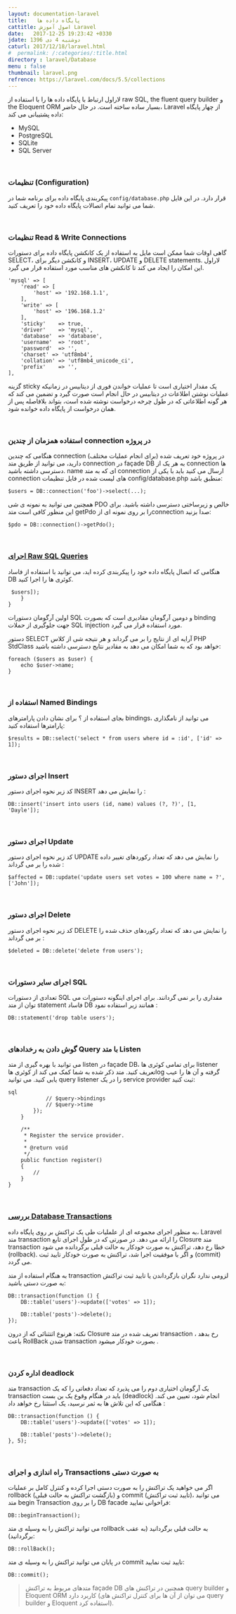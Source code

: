 ```yaml
---
layout: documentation-laravel
title:   پایگاه داده ها
cattitle: اصول آموزش Laravel
date:   2017-12-25 19:23:42 +0330
jdate: دوشنبه 4 دی 1396
caturl: 2017/12/18/laravel.html
#  permalink: /:categories/:title.html
directory : laravel/Database
menu : false
thumbnail: laravel.png
refrence: https://laravel.com/docs/5.5/collections
---
```

<p>
لاراول ارتباط با پایگاه داده ها را با استفاده از raw SQL, the fluent query builder و  the Eloquent ORM  بسیار ساده ساخته است. در حال حاضر، Laravel از چهار پایگاه داده پشتیبانی می کند:
</p>

<div class="content-list">
<ul>
<li>MySQL</li>
<li>PostgreSQL</li>
<li>SQLite</li>
<li>SQL Server</li>
</ul>
</div>

<br>
<h3>تنظیمات (Configuration)</h3>
<p>
پیکربندی پایگاه داده برای برنامه شما در <code class=" language-php">config/database.php</code> قرار دارد. در این فایل شما می توانید تمام اتصالات پایگاه داده خود را تعریف کنید.
</p>

<br>
<h3> تنظیمات Read &amp; Write Connections </h3>
<p>
گاهی اوقات شما ممکن است مایل به استفاده از یک کانکشن پایگاه داده برای دستورات SELECT، و کانکشن دیگر برای INSERT، UPDATE و DELETE statements. لاراول این امکان را ایجاد می کند تا کانکشن های مناسب مورد استفاده قرار می گیرد.
</p>


<pre><code class="language-php  line-numbers">'mysql' => [
    'read' => [
        'host' => '192.168.1.1',
    ],
    'write' => [
        'host' => '196.168.1.2'
    ],
    'sticky'    => true,
    'driver'    => 'mysql',
    'database'  => 'database',
    'username'  => 'root',
    'password'  => '',
    'charset' => 'utf8mb4',
    'collation' => 'utf8mb4_unicode_ci',
    'prefix'    => '',
],
</code></pre>

<p>
گزینه sticky  یک مقدار اختیاری است  تا عملیات خواندن فوری از دیتابیس  در زمانیکه عملیات نوشتن اطلاعات در دیتابیس در حال انجام است  صورت گیرد  و تضمین می کند که هر گونه اطلاعاتی که در طول چرخه درخواست نوشته شده است، بتواند بلافاصله پس از همان درخواست از پایگاه داده خوانده شود.
</p>



<br>
<h3>استفاده همزمان از چندین connection در پروژه</h3>
<p>
هنگامی که چندین connection (برای انجام عملیات مختلف) در پروژه خود تعریف شده دارید، می توانید از طریق متد connection در façade DB به هر یک از connection ها دسترسی داشته باشید. name ای که به متد connection ارسال می کنید باید با یکی از connection های لیست شده در فایل تنظیمات config/database.php منطبق باشد:
</p>

<pre><code class="language-php  line-numbers">$users = DB::connection('foo')->select(...);
</code></pre>

<p>
همچنین می توانید به نمونه ی شی PDO خالص و زیرساختی دسترسی داشته باشید. برای این منظور کافی است متد getPdo را بر روی نمونه ای ازconnection صدا بزنید:
</p>

<pre><code class="language-php  line-numbers">$pdo = DB::connection()->getPdo();
</code></pre>


<br>
<h3><a href="#running-queries">اجرای  Raw SQL Queries</a></h3>
<p>
هنگامی که اتصال پایگاه داده خود را پیکربندی کرده اید، می توانید با استفاده از فاساد DB کوئری ها را اجرا کنید.
</p>

<pre><code class="language-php  line-numbers"><?php

namespace App\Http\Controllers;

use Illuminate\Support\Facades\DB;
use App\Http\Controllers\Controller;

class UserController extends Controller
{
    /**
     * Show a list of all of the application's users.
     *
     * @return Response
     */
    public function index()
    {
        $users = DB::select('select * from users where active = ?', [1]);

        return view('user.index', ['users' => $users]);
    }
}
</code></pre>

<p>
اولین آرگومان دستورات SQL و دومین آرگومان مقادیری است که بصورت binding جهت جلوگیری از حملات SQL injection مورد استفاده قرار می گیرد.
</p>

<p>
دستور SELECT آرایه ای از نتایج را بر می گرداند و هر نتیجه شی از کلاس PHP StdClass خواهد بود که به شما امکان می دهد به مقادیر نتایج دسترسی داشته باشید:
</p>

<pre><code class="language-php  line-numbers">foreach ($users as $user) {
    echo $user->name;
}
</code></pre>

<br>
<h3>استفاده از Named Bindings</h3>

<p>
بجای استفاده از ؟ برای نشان دادن پارامترهای bindings،  می توانید  از نامگذاری پارامترها استفاده کنید:
</p>

<pre><code class="language-php  line-numbers">$results = DB::select('select * from users where id = :id', ['id' => 1]);
</code></pre>

<br>
<h3>اجرای دستور Insert</h3>
<p>
کد زیر نحوه اجرای دستور INSERT را نمایش می دهد :
</p>

<pre><code class="language-php  line-numbers">DB::insert('insert into users (id, name) values (?, ?)', [1, 'Dayle']);
</code></pre>

<br>
<h3>اجرای دستور Update</h3>
<p>
کد زیر نحوه اجرای دستور UPDATE را نمایش می دهد که تعداد رکوردهای تغییر داده شده را بر می گرداند :
</p>
<pre><code class="language-php  line-numbers">$affected = DB::update('update users set votes = 100 where name = ?', ['John']);
</code></pre>

<br>
<h3>اجرای دستور Delete</h3>
<p>
کد زیر نحوه اجرای دستور DELETE را نمایش می دهد که تعداد رکوردهای حذف شده را بر می گرداند :
</p>


<pre><code class="language-php  line-numbers">$deleted = DB::delete('delete from users');
</code></pre>

<br>
<h3>اجرای سایر دستورات SQL</h3>
<p>
تعدادی از دستورات SQL مقداری را بر نمی گردانند. برای اجرای اینگونه دستورات می توان از متد statement  فاساد DB  همانند زیر استفاده نمود :
</p>

<pre><code class="language-php  line-numbers">DB::statement('drop table users');
</code></pre>

<br>
<h3>گوش دادن به رخدادهای Query با متد Listen</h3>
<p>
می توانید با بهره گیری از متد listen در façade DB، برای تمامی کوئری ها listener تعریف کنید. متد ذکر شده به شما کمک می کند از کوئری هاlog گرفته و آن ها را عیب یابی کنید. می توانید query listener را در یک service provider ثبت کنید:
</p>


<pre><code class="language-php  line-numbers"><?php

namespace App\Providers;

use Illuminate\Support\Facades\DB;
use Illuminate\Support\ServiceProvider;

class AppServiceProvider extends ServiceProvider
{
    /**
     * Bootstrap any application services.
     *
     * @return void
     */
    public function boot()
    {
        DB::listen(function ($query) {
            // $query->sql
            // $query->bindings
            // $query->time
        });
    }

    /**
     * Register the service provider.
     *
     * @return void
     */
    public function register()
    {
        //
    }
}
</code></pre>


<br>
<h3><a href="#database-transactions">بررسی Database Transactions</a></h3>
<p>
به منظور اجرای مجموعه ای از علملیات طی یک تراکنش بر روی پایگاه داده، Laravel متد transaction را ارائه می دهد. در صورتی که در طول اجرای تابع Closure متد transaction خطا رخ دهد، تراکنش به صورت خودکار به حالت قبلی برگردانده می شود (rollback). و اگر با موفقیت اجرا شد، تراکنش به صورت خودکار تایید ثبت (commit) می گردد.
</p>
<p>
به هنگام استفاده از متد transaction لزومی ندارد نگران بازگرداندن یا تایید ثبت تراکنش به صورت دستی باشید:
</p>

<pre><code class="language-php  line-numbers">DB::transaction(function () {
    DB::table('users')->update(['votes' => 1]);

    DB::table('posts')->delete();
});
</code></pre>
<p>
نکته: هرنوع اثتثنائی که از درون Closure تعریف شده در متد  transaction رخ بدهد ، باعث RollBack شدن transaction بصورت خودکار میشود .
</p>

<br>
<h3>اداره کردن  deadlock </h3>
<p>
متد transaction  یک آرگومان اختیاری دوم را می پذیرد که تعداد دفعاتی را که یک transaction  باید در هنگام وقوع یک بن بست (deadlock) انجام شود، تعیین می کند. هنگامی که این تلاش ها به ثمر نرسید، یک استثنا رخ خواهد داد :
</p>

<pre><code class="language-php  line-numbers">DB::transaction(function () {
    DB::table('users')->update(['votes' => 1]);

    DB::table('posts')->delete();
}, 5);
</code></pre>

<br>
<h3>راه اندازی و اجرای Transactions  به صورت دستی </h3>
<p>
اگر می خواهید یک تراکنش را به صورت دستی اجرا کرده و کنترل کامل بر عملیات rollback (بازگشت تراکنش به حالت قبلی) و commit (تایید ثبت تراکنش)، می توانید متد begin Transaction را بر روی DB facade فراخوانی نمایید:
</p>


<pre><code class="language-php  line-numbers">DB::beginTransaction();
</code></pre>

<p>
می توانید تراکنش را به وسیله ی متد rollback به حالت قبلی برگردانید (به عقب برگردانید):
</p>

<pre><code class="language-php  line-numbers">DB::rollBack();
</code></pre>

<p>
در پایان می توانید تراکنش را به وسیله ی متد commit تایید ثبت نمایید:
</p>

<pre><code class="language-php  line-numbers">DB::commit();
</code></pre>

<blockquote>
متدهای مربوط به تراکنش façade DB همچنین در تراکنش های query builder و Eloquent ORM کاربرد دارد (می توان از آن ها برای کنترل تراکنش های query builder و Eloquent استفاده کرد).
</blockquote>
